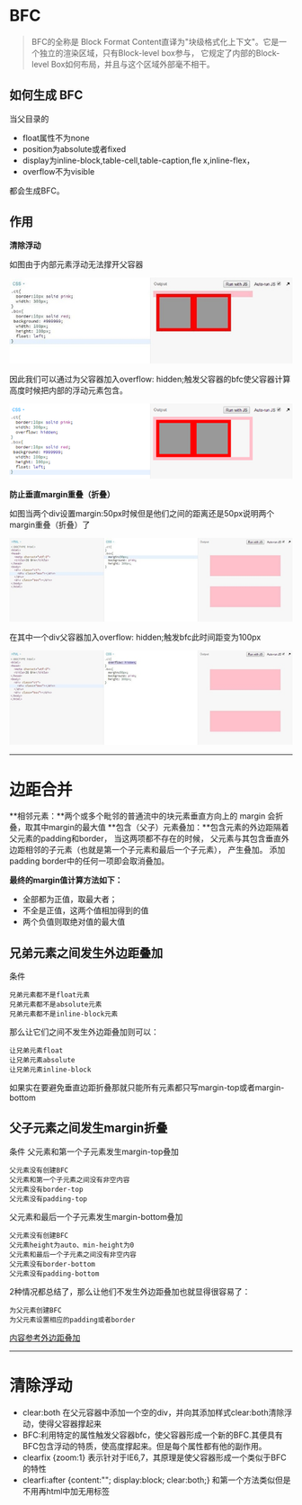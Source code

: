# BFC 

> BFC的全称是 Block Format Content直译为"块级格式化上下文"。它是一个独立的渲染区域，只有Block-level box参与， 它规定了内部的Block-level Box如何布局，并且与这个区域外部毫不相干。

## 如何生成 BFC
当父目录的

- float属性不为none
- position为absolute或者fixed
- display为inline-block,table-cell,table-caption,fle x,inline-flex，
- overflow不为visible

都会生成BFC。

## 作用
**清除浮动**

如图由于内部元素浮动无法撑开父容器

![](https://github.com/funny-man/zee-blong/blob/master/HTML_CSS/003_BFC_%E6%B8%85%E9%99%A4%E6%B5%AE%E5%8A%A8/1488720104361_2.png)

因此我们可以通过为父容器加入overflow: hidden;触发父容器的bfc使父容器计算高度时候把内部的浮动元素包含。

![](https://github.com/funny-man/zee-blong/blob/master/HTML_CSS/003_BFC_%E6%B8%85%E9%99%A4%E6%B5%AE%E5%8A%A8/1488454106016_2.png)

**防止垂直margin重叠（折叠）**

如图当两个div设置margin:50px时候但是他们之间的距离还是50px说明两个margin重叠（折叠）了

![](https://github.com/funny-man/zee-blong/blob/master/HTML_CSS/003_BFC_%E6%B8%85%E9%99%A4%E6%B5%AE%E5%8A%A8/1488454106495_5.png)

在其中一个div父容器加入overflow: hidden;触发bfc此时间距变为100px

![](https://github.com/funny-man/zee-blong/blob/master/HTML_CSS/003_BFC_%E6%B8%85%E9%99%A4%E6%B5%AE%E5%8A%A8/1488454106377_4.png)

----

# 边距合并

**相邻元素：**两个或多个毗邻的普通流中的块元素垂直方向上的 margin 会折叠，取其中margin的最大值
**包含（父子）元素叠加：**包含元素的外边距隔着父元素的padding和border， 当这两项都不存在的时候， 父元素与其包含垂直外边距相邻的子元素（也就是第一个子元素和最后一个子元素）， 产生叠加。 添加padding border中的任何一项即会取消叠加。

**最终的margin值计算方法如下：** 

- 全部都为正值，取最大者；
- 不全是正值，这两个值相加得到的值
- 两个负值则取绝对值的最大值

## 兄弟元素之间发生外边距叠加
条件

    兄弟元素都不是float元素
    兄弟元素都不是absolute元素
    兄弟元素都不是inline-block元素

 那么让它们之间不发生外边距叠加则可以：

    让兄弟元素float
    让兄弟元素absolute
    让兄弟元素inline-block

如果实在要避免垂直边距折叠那就只能所有元素都只写margin-top或者margin-bottom

## 父子元素之间发生margin折叠

条件
父元素和第一个子元素发生margin-top叠加

    父元素没有创建BFC
    父元素和第一个子元素之间没有非空内容
    父元素没有border-top
    父元素没有padding-top
    
父元素和最后一个子元素发生margin-bottom叠加

    父元素没有创建BFC
    父元素height为auto、min-height为0
    父元素和最后一个子元素之间没有非空内容
    父元素没有border-bottom
    父元素没有padding-bottom
    
2种情况都总结了，那么让他们不发生外边距叠加也就显得很容易了：

    为父元素创建BFC
    为父元素设置相应的padding或者border

[内容参考外边距叠加](http://www.smallni.com/collapsing-margin/)

---

# 清除浮动

- clear:both 在父元容器中添加一个空的div，并向其添加样式clear:both清除浮动，使得父容器撑起来
- BFC:利用特定的属性触发父容器bfc，使父容器形成一个新的BFC.其便具有BFC包含浮动的特质，使高度撑起来。但是每个属性都有他的副作用。
- clearfix {zoom:1} 表示针对于IE6,7，其原理是使父容器形成一个类似于BFC的特性 
- clearfi:after {content:""; display:block; clear:both;} 和第一个方法类似但是不用再html中加无用标签
